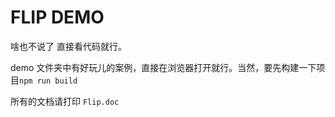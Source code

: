 # FLIP DEMO

啥也不说了 直接看代码就行。

demo 文件夹中有好玩儿的案例，直接在浏览器打开就行。当然，要先构建一下项目`npm run build`

所有的文档请打印 `Flip.doc`